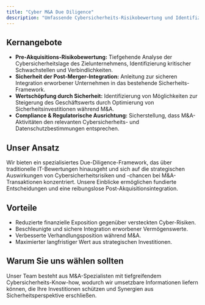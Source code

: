 ```yaml
---
title: "Cyber M&A Due Diligence"
description: "Umfassende Cybersicherheits-Risikobewertung und Identifizierung von Chancen bei Fusionen, Übernahmen und Veräußerungen."
---
```


## Kernangebote

*   **Pre-Akquisitions-Risikobewertung:** Tiefgehende Analyse der Cybersicherheitslage des Zielunternehmens, Identifizierung kritischer Schwachstellen und Verbindlichkeiten.
*   **Sicherheit der Post-Merger-Integration:** Anleitung zur sicheren Integration erworbener Unternehmen in das bestehende Sicherheits-Framework.
*   **Wertschöpfung durch Sicherheit:** Identifizierung von Möglichkeiten zur Steigerung des Geschäftswerts durch Optimierung von Sicherheitsinvestitionen während M&A.
*   **Compliance & Regulatorische Ausrichtung:** Sicherstellung, dass M&A-Aktivitäten den relevanten Cybersicherheits- und Datenschutzbestimmungen entsprechen.

## Unser Ansatz

Wir bieten ein spezialisiertes Due-Diligence-Framework, das über traditionelle IT-Bewertungen hinausgeht und sich auf die strategischen Auswirkungen von Cybersicherheitsrisiken und -chancen bei M&A-Transaktionen konzentriert. Unsere Einblicke ermöglichen fundierte Entscheidungen und eine reibungslose Post-Akquisitionsintegration.

## Vorteile

*   Reduzierte finanzielle Exposition gegenüber versteckten Cyber-Risiken.
*   Beschleunigte und sichere Integration erworbener Vermögenswerte.
*   Verbesserte Verhandlungsposition während M&A.
*   Maximierter langfristiger Wert aus strategischen Investitionen.

## Warum Sie uns wählen sollten

Unser Team besteht aus M&A-Spezialisten mit tiefgreifendem Cybersicherheits-Know-how, wodurch wir umsetzbare Informationen liefern können, die Ihre Investitionen schützen und Synergien aus Sicherheitsperspektive erschließen.